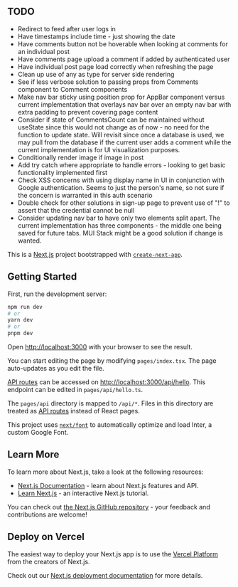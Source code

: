 ## TODO

- Redirect to feed after user logs in
- Have timestamps include time - just showing the date
- Have comments button not be hoverable when looking at comments for an individual post
- Have comments page upload a comment if added by authenticated user
- Have individual post page load correctly when refreshing the page
- Clean up use of any as type for server side rendering
- See if less verbose solution to passing props from Comments component to Comment components
- Make nav bar sticky using position prop for AppBar component versus current implementation that overlays nav bar over an empty nav bar with extra padding to prevent covering page content
- Consider if state of CommentsCount can be maintained without useState since this would not change as of now - no need for the function to update state. Will revisit since once a database is used, we may pull from the database if the current user adds a comment while the current implementation is for UI visualization purposes.
- Conditionally render image if image in post
- Add try catch where appropriate to handle errors - looking to get basic functionality implemented first
- Check XSS concerns with using display name in UI in conjunction with Google authentication. Seems to just the person's name, so not sure if the concern is warranted in this auth scenario
- Double check for other solutions in sign-up page to prevent use of "!" to assert that the credential cannot be null
- Consider updating nav bar to have only two elements split apart. The current implementation has three components - the middle one being saved for future tabs. MUI Stack might be a good solution if change is wanted.

This is a [Next.js](https://nextjs.org/) project bootstrapped with [`create-next-app`](https://github.com/vercel/next.js/tree/canary/packages/create-next-app).

## Getting Started

First, run the development server:

```bash
npm run dev
# or
yarn dev
# or
pnpm dev
```

Open [http://localhost:3000](http://localhost:3000) with your browser to see the result.

You can start editing the page by modifying `pages/index.tsx`. The page auto-updates as you edit the file.

[API routes](https://nextjs.org/docs/api-routes/introduction) can be accessed on [http://localhost:3000/api/hello](http://localhost:3000/api/hello). This endpoint can be edited in `pages/api/hello.ts`.

The `pages/api` directory is mapped to `/api/*`. Files in this directory are treated as [API routes](https://nextjs.org/docs/api-routes/introduction) instead of React pages.

This project uses [`next/font`](https://nextjs.org/docs/basic-features/font-optimization) to automatically optimize and load Inter, a custom Google Font.

## Learn More

To learn more about Next.js, take a look at the following resources:

- [Next.js Documentation](https://nextjs.org/docs) - learn about Next.js features and API.
- [Learn Next.js](https://nextjs.org/learn) - an interactive Next.js tutorial.

You can check out [the Next.js GitHub repository](https://github.com/vercel/next.js/) - your feedback and contributions are welcome!

## Deploy on Vercel

The easiest way to deploy your Next.js app is to use the [Vercel Platform](https://vercel.com/new?utm_medium=default-template&filter=next.js&utm_source=create-next-app&utm_campaign=create-next-app-readme) from the creators of Next.js.

Check out our [Next.js deployment documentation](https://nextjs.org/docs/deployment) for more details.
